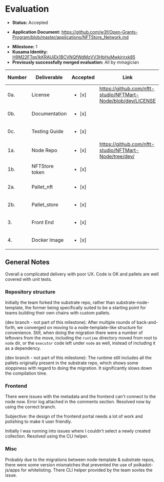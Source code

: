 # Evaluation

* **Status:** Accepted
- **Application Document:** https://github.com/w3f/Open-Grants-Program/blob/master/applications/NFTStore_Network.md
* **Milestone:** 1
* **Kusama Identity:** [H9M22FTqs1kKRAUiEk1BCVNQfWdMzVV3HbHuMwkirirxk85](https://polkascan.io/pre/kusama/account/H9M22FTqs1kKRAUiEk1BCVNQfWdMzVV3HbHuMwkirirxk85)
* **Previously successfully merged evaluation:** All by mmagician

| Number | Deliverable    | Accepted               | Link                                                         | Evaluation Notes |
|--------|----------------|------------------------|--------------------------------------------------------------|------------------|
| 0a.    | License        | <ul><li>[x] </li></ul> | https://github.com/nftt-studio/NFTMart-Node/blob/dev/LICENSE |                  |
| 0b.    | Documentation  | <ul><li>[x] </li></ul> |                                                              |                  |
| 0c.    | Testing Guide  | <ul><li>[x] </li></ul> |                                                              |                  |
| 1a.    | Node Repo      | <ul><li>[x] </li></ul> | https://github.com/nftt-studio/NFTMart-Node/tree/dev/        |                  |
| 1b.    | NFTStore token | <ul><li>[x] </li></ul> |                                                              |                  |
| 2a.    | Pallet_nft     | <ul><li>[x] </li></ul> |                                                              |                  |
| 2b.    | Pallet_store   | <ul><li>[x] </li></ul> |                                                              |                  |
| 3.     | Front End      | <ul><li>[x] </li></ul> |                                                              |                  |
| 4.     | Docker Image   | <ul><li>[x] </li></ul> |                                                              |                  |

## General Notes

Overall a complicated delivery with poor UX. Code is OK and pallets are well covered with unit tests.

### Repository structure

Initially the team forked the substrate repo, rather than substrate-node-template, the former being specifically suited to be a starting point for teams building their own chains with custom pallets.

(dev branch - not part of this milestone): After multiple rounds of back-and-forth, we converged on moving to a node-template-like structure for convenience. Still, when doing the migration there were a number of leftovers from the move, including the `runtime` directory moved from root to `node` dir, or the `executor` code left under `node` as well, instead of including it as a dependency.

(dev branch - not part of this milestone): The runtime still includes all the pallets originally present in the substrate repo, which shows some sloppiness with regard to doing the migration. It significantly slows down the compilation time.

### Frontend

There were issues with the metadata and the frontend can't connect to the node now. Error log attached in the comments section. Resolved now by using the correct branch.

Subjective: the design of the frontend portal needs a lot of work and polishing to make it user friendly.

Initially I was running into issues where I couldn't select a newly created collection. Resolved using the CLI helper.

### Misc

Probably due to the migrations between node-template & substrate repos, there were some version mismatches that prevented the use of polkadot-js/apps for whitelisting.
There CLI helper provided by the team sovles the issue.
